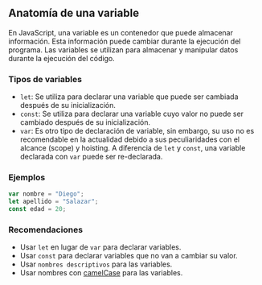 
## Anatomía de una variable

En JavaScript, una variable es un contenedor que puede almacenar información. Esta información puede cambiar durante la ejecución del programa. Las variables se utilizan para almacenar y manipular datos durante la ejecución del código.

### Tipos de variables

- `let`: Se utiliza para declarar una variable que puede ser cambiada después de su inicialización.
- `const`: Se utiliza para declarar una variable cuyo valor no puede ser cambiado después de su inicialización.	
- `var`: Es otro tipo de declaración de variable, sin embargo, su uso no es recomendable en la actualidad debido a sus peculiaridades con el alcance (scope) y hoisting. A diferencia de `let` y `const`, una variable declarada con `var` puede ser re-declarada.

### Ejemplos

```js
var nombre = "Diego";
let apellido = "Salazar";
const edad = 20;
```

### Recomendaciones

- Usar `let` en lugar de `var` para declarar variables.
- Usar `const` para declarar variables que no van a cambiar su valor.
- Usar `nombres descriptivos` para las variables.
- Usar nombres con [camelCase](https://developer.mozilla.org/en-US/docs/Glossary/Camel_case) para las variables.